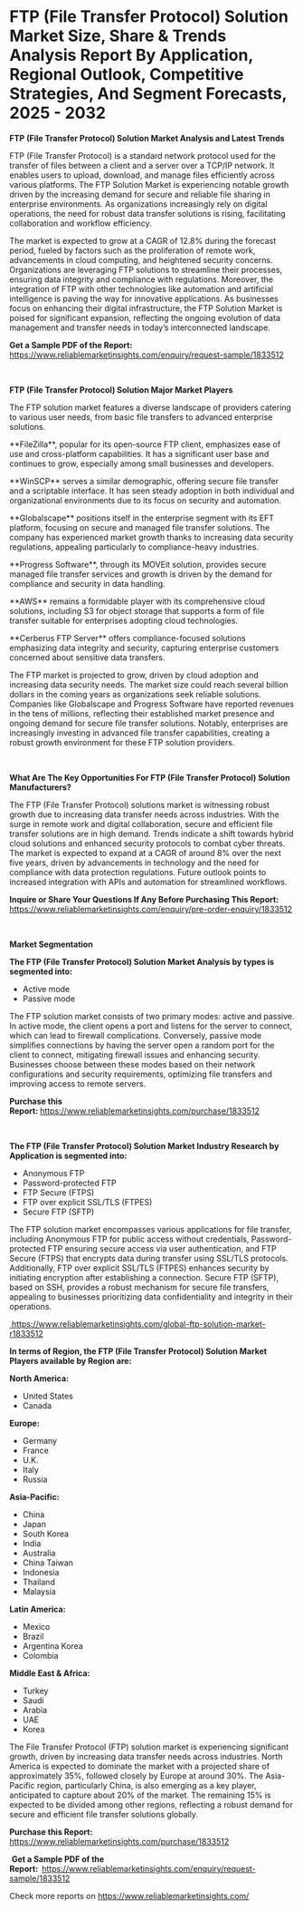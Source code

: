 <p><h1>FTP (File Transfer Protocol) Solution Market Size, Share & Trends Analysis Report By Application, Regional Outlook, Competitive Strategies, And Segment Forecasts, 2025 - 2032</h1></p><p><strong>FTP (File Transfer Protocol) Solution Market Analysis and Latest Trends</strong></p>
<p><p>FTP (File Transfer Protocol) is a standard network protocol used for the transfer of files between a client and a server over a TCP/IP network. It enables users to upload, download, and manage files efficiently across various platforms. The FTP Solution Market is experiencing notable growth driven by the increasing demand for secure and reliable file sharing in enterprise environments. As organizations increasingly rely on digital operations, the need for robust data transfer solutions is rising, facilitating collaboration and workflow efficiency.</p><p>The market is expected to grow at a CAGR of 12.8% during the forecast period, fueled by factors such as the proliferation of remote work, advancements in cloud computing, and heightened security concerns. Organizations are leveraging FTP solutions to streamline their processes, ensuring data integrity and compliance with regulations. Moreover, the integration of FTP with other technologies like automation and artificial intelligence is paving the way for innovative applications. As businesses focus on enhancing their digital infrastructure, the FTP Solution Market is poised for significant expansion, reflecting the ongoing evolution of data management and transfer needs in today’s interconnected landscape.</p></p>
<p><strong>Get a Sample PDF of the Report:&nbsp;</strong> <a href="https://www.reliablemarketinsights.com/enquiry/request-sample/1833512?utm_campaign=3204&utm_medium=2&utm_source=Github&utm_content=ia&utm_term=11032025&utm_id=ftp-file-transfer-protocol-solution">https://www.reliablemarketinsights.com/enquiry/request-sample/1833512</a></p>
<p>&nbsp;</p>
<p><strong>FTP (File Transfer Protocol) Solution Major Market Players</strong></p>
<p><p>The FTP solution market features a diverse landscape of providers catering to various user needs, from basic file transfers to advanced enterprise solutions. </p><p>**FileZilla**, popular for its open-source FTP client, emphasizes ease of use and cross-platform capabilities. It has a significant user base and continues to grow, especially among small businesses and developers. </p><p>**WinSCP** serves a similar demographic, offering secure file transfer and a scriptable interface. It has seen steady adoption in both individual and organizational environments due to its focus on security and automation.</p><p>**Globalscape** positions itself in the enterprise segment with its EFT platform, focusing on secure and managed file transfer solutions. The company has experienced market growth thanks to increasing data security regulations, appealing particularly to compliance-heavy industries.</p><p>**Progress Software**, through its MOVEit solution, provides secure managed file transfer services and growth is driven by the demand for compliance and security in data handling. </p><p>**AWS** remains a formidable player with its comprehensive cloud solutions, including S3 for object storage that supports a form of file transfer suitable for enterprises adopting cloud technologies.</p><p>**Cerberus FTP Server** offers compliance-focused solutions emphasizing data integrity and security, capturing enterprise customers concerned about sensitive data transfers.</p><p>The FTP market is projected to grow, driven by cloud adoption and increasing data security needs. The market size could reach several billion dollars in the coming years as organizations seek reliable solutions. Companies like Globalscape and Progress Software have reported revenues in the tens of millions, reflecting their established market presence and ongoing demand for secure file transfer solutions. Notably, enterprises are increasingly investing in advanced file transfer capabilities, creating a robust growth environment for these FTP solution providers.</p></p>
<p>&nbsp;</p>
<p><strong>What Are The Key Opportunities For FTP (File Transfer Protocol) Solution Manufacturers?</strong></p>
<p><p>The FTP (File Transfer Protocol) solutions market is witnessing robust growth due to increasing data transfer needs across industries. With the surge in remote work and digital collaboration, secure and efficient file transfer solutions are in high demand. Trends indicate a shift towards hybrid cloud solutions and enhanced security protocols to combat cyber threats. The market is expected to expand at a CAGR of around 8% over the next five years, driven by advancements in technology and the need for compliance with data protection regulations. Future outlook points to increased integration with APIs and automation for streamlined workflows.</p></p>
<p><strong>Inquire or Share Your Questions If Any Before Purchasing This Report:</strong> <a href="https://www.reliablemarketinsights.com/enquiry/pre-order-enquiry/1833512?utm_campaign=3204&utm_medium=2&utm_source=Github&utm_content=ia&utm_term=11032025&utm_id=ftp-file-transfer-protocol-solution">https://www.reliablemarketinsights.com/enquiry/pre-order-enquiry/1833512</a></p>
<p>&nbsp;</p>
<p><strong>Market Segmentation</strong></p>
<p><strong>The FTP (File Transfer Protocol) Solution Market Analysis by types is segmented into:</strong></p>
<p><ul><li>Active mode</li><li>Passive mode</li></ul></p>
<p><p>The FTP solution market consists of two primary modes: active and passive. In active mode, the client opens a port and listens for the server to connect, which can lead to firewall complications. Conversely, passive mode simplifies connections by having the server open a random port for the client to connect, mitigating firewall issues and enhancing security. Businesses choose between these modes based on their network configurations and security requirements, optimizing file transfers and improving access to remote servers.</p></p>
<p><strong>Purchase this Report:&nbsp;</strong><a href="https://www.reliablemarketinsights.com/purchase/1833512?utm_campaign=3204&utm_medium=2&utm_source=Github&utm_content=ia&utm_term=11032025&utm_id=ftp-file-transfer-protocol-solution">https://www.reliablemarketinsights.com/purchase/1833512</a></p>
<p>&nbsp;</p>
<p><strong>The FTP (File Transfer Protocol) Solution Market Industry Research by Application is segmented into:</strong></p>
<p><ul><li>Anonymous FTP</li><li>Password-protected FTP</li><li>FTP Secure (FTPS)</li><li>FTP over explicit SSL/TLS (FTPES)</li><li>Secure FTP (SFTP)</li></ul></p>
<p><p>The FTP solution market encompasses various applications for file transfer, including Anonymous FTP for public access without credentials, Password-protected FTP ensuring secure access via user authentication, and FTP Secure (FTPS) that encrypts data during transfer using SSL/TLS protocols. Additionally, FTP over explicit SSL/TLS (FTPES) enhances security by initiating encryption after establishing a connection. Secure FTP (SFTP), based on SSH, provides a robust mechanism for secure file transfers, appealing to businesses prioritizing data confidentiality and integrity in their operations.</p></p>
<p><a href="https://www.reliablemarketinsights.com/global-ftp-solution-market-r1833512?utm_campaign=3204&utm_medium=2&utm_source=Github&utm_content=ia&utm_term=11032025&utm_id=ftp-file-transfer-protocol-solution">&nbsp;https://www.reliablemarketinsights.com/global-ftp-solution-market-r1833512</a></p>
<p><strong>In terms of Region, the FTP (File Transfer Protocol) Solution Market Players available by Region are:</strong></p>
<p>
    <p> <strong> North America: </strong>
        <ul>
            <li>United States</li>
            <li>Canada</li>
        </ul>
        </p> 
    <p> <strong> Europe: </strong>
        <ul>
            <li>Germany</li>
            <li>France</li>
            <li>U.K.</li>
            <li>Italy</li>
            <li>Russia</li>
        </ul>
        </p> 
    <p> <strong> Asia-Pacific: </strong>
        <ul>
            <li>China</li>
            <li>Japan</li>
            <li>South Korea</li>
            <li>India</li>
            <li>Australia</li>
            <li>China Taiwan</li>
            <li>Indonesia</li>
            <li>Thailand</li>
            <li>Malaysia</li>
        </ul>
        </p> 
    <p> <strong> Latin America: </strong>
        <ul>
            <li>Mexico</li>
            <li>Brazil</li>
            <li>Argentina Korea</li>
            <li>Colombia</li>
        </ul>
        </p> 
    <p> <strong> Middle East & Africa: </strong>
        <ul>
            <li>Turkey</li>
            <li>Saudi</li>
            <li>Arabia</li>
            <li>UAE</li>
            <li>Korea</li>
        </ul>
    </p>
    </p>
<p><p>The File Transfer Protocol (FTP) solution market is experiencing significant growth, driven by increasing data transfer needs across industries. North America is expected to dominate the market with a projected share of approximately 35%, followed closely by Europe at around 30%. The Asia-Pacific region, particularly China, is also emerging as a key player, anticipated to capture about 20% of the market. The remaining 15% is expected to be divided among other regions, reflecting a robust demand for secure and efficient file transfer solutions globally.</p></p>
<p><strong>Purchase this Report: </strong><a href="https://www.reliablemarketinsights.com/purchase/1833512?utm_campaign=3204&utm_medium=2&utm_source=Github&utm_content=ia&utm_term=11032025&utm_id=ftp-file-transfer-protocol-solution">https://www.reliablemarketinsights.com/purchase/1833512</a></p>
<p>&nbsp;<strong>Get a Sample PDF of the Report:&nbsp;&nbsp;</strong><a href="https://www.reliablemarketinsights.com/enquiry/request-sample/1833512?utm_campaign=3204&utm_medium=2&utm_source=Github&utm_content=ia&utm_term=11032025&utm_id=ftp-file-transfer-protocol-solution">https://www.reliablemarketinsights.com/enquiry/request-sample/1833512</a></p>
<p><strong></strong></p>
<p>Check more reports on <a href="https://www.reliablemarketinsights.com/?utm_campaign=3204&utm_medium=2&utm_source=Github&utm_content=ia&utm_term=11032025&utm_id=ftp-file-transfer-protocol-solution">https://www.reliablemarketinsights.com/</a></p>